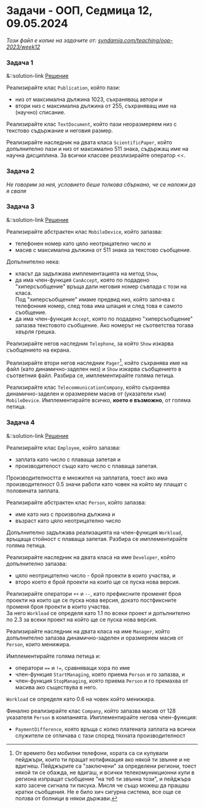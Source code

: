 # Задачи - ООП, Седмица 12, 09.05.2024

*Този файл е копие на задачите от: [syndamia.com/teaching/oop-2023/week12](https://syndamia.com/teaching/oop-2023/week12)*

### Задача 1

&::solution-link [Решение](https://github.com/Syndamia/oop-2023-solutions/blob/main/week12/Exercise1)

<!-- Multiple inheritance -->

Реализирайте клас `Publication`, който пази:

- низ от максимална дължина 1023, съхраняващ автори и
- втори низ с максимална дължина от 255, съхраняващ име на (научно) списание.

Реализирайте клас `TextDocument`, който пази неоразмеряем низ с текстово съдържание и неговия размер.

Реализирайте наследник на двата класа `ScientificPaper`, който допълнително пази и низ от максимално 511 знака, съдържащ име на научна дисциплина.
За всички класове реазлизирайте оператор <<.

### Задача 2

*Не говорим за нея, условието беше толкова сбъркано, че се наложи да я сваля*

### Задача 3

&::solution-link [Решение](https://github.com/Syndamia/oop-2023-solutions/blob/main/week12/Exercise3)

Реализирайте абстрактен клас `MobileDevice`, който запазва:

- телефонен номер като цяло неотрицателно число и
- масив с максимална дължина от 511 знака за текстово съобщение.

Допълнително нека:

- класът да задължава имплементацията на метод `Show`,
- да има член-функция `CanAccept`, която по подадено "хиперсъобщение" връща дали неговия номер съвпада с този на класа.  
  Под "хиперсъобщение" имаме предвид низ, който започва с телефонния номер, след това има шпация и след това е самото съобщение.
- да има член-функция `Accept`, която по подадено "хиперсъобщение" запазва текстовото съобщение.
  Ако номерът не съответства тогава хвърля грешка.

Реализирайте негов наследник `Telephone`, за който `Show` изкарва съобщението на екрана.

Реализирайте втори негов наследник `Pager`[^pager], който съхранява име на файл (като динамично-заделен низ) и `Show` изкарва съобщението в съответния файл.
Разбира се, имплементирайте голяма петица.

Реализирайте клас `TelecommunicationCompany`, който съхранява динамично-заделен и оразмеряем масив от (указатели към) `MobileDevice`.
Имплементирайте всичко, **което е възможно**, от голяма петица.

### Задача 4

&::solution-link [Решение](https://github.com/Syndamia/oop-2023-solutions/blob/main/week12/Exercise4)

<!-- Multiple inheritance with mixed class types, polymorphic container, and copying -->

Реализирайте клас `Employee`, който запазва:

- заплата като число с плаваща запетая и
- производителост също като число с плаваща запетая.

Производителността е множител на заплатата, тоест ако има производителност 0.5 значи работи като човек на който му плащат с половината заплата.

Реализирайте абстрактен клас `Person`, който запазва: 

- име като низ с произволна дължина и
- възраст като цяло неотрицателно число

Допълнително задължава реализацията на член-функция `Workload`, връщаща стойност с плаваща запетая.
Разбира се имплементирайте голяма петица.

Реализирайте наследник на двата класа на име `Developer`, който допълнително запазва:

- цяло неотрицателно число - брой проекти в които участва, и
- второ което е брой проекти на които ще се пуска нова версия.

Реализирайте оператори `++` и `--`, като префиксните променят броя проекти на които ще се пуска нова версия, докато постфиксните променя броя проекти в които участва.  
За него `Workload` се определя като 1.1 по всеки проект и допълнително по 2.3 за всеки проект на който ще се пуска нова версия.

Реализирайте наследник на двата класа на име `Manager`, който допълнително запазва динамично-заделен и оразмеряем масив от `Person`, които менижира.

Имплементирайте голяма петица и:

- оператори `==` и `!=`, сравняващи хора по име
- член-функция `StartManaging`, която приема `Person` и го запазва, и
- член-функция `StopManaging`, която приема `Person` и го премахва от масива ако съществува в него.

`Workload` се определя като 0.6 на човек който менижира.

Финално реализирайте клас `Company`, който запазва масив от 128 указателя `Person` в компанията.
Имплементирайте негова член-функция:

- `PaymentDifference`, която връща с колко платената заплата на всички служители се отличава с тази според тяхната производителност

[^pager]: От времето без мобилни телефони, хората са си купували пейджъри, които ти пращат нотификация ако някой ти звънне и не вдигнеш. Пейджърите са "заключени" за определени региони, тоест някой ти се обажда, не вдигаш, и всички телекомуникционни кули в региона изпращат съобщение "на теб ти звънна този", и пейджъра като засече сигнала ти писука. Мисля че също можеш да пращаш кратки съобщения. Не е било хич сигурна система, все още се ползва от болници в някои държави.
